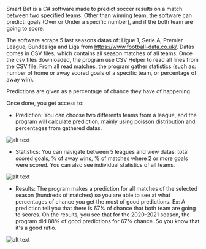 Smart Bet is a C# software made to predict soccer results on a match between two specified teams. Other than winning team, the software can predict: goals (Over or Under a specific number), and if the both team are going to score.

The software scraps 5 last seasons datas of: Ligue 1, Serie A, Premier League, Bundesliga and Liga from https://www.football-data.co.uk/. Datas comes in CSV files, which contains all season matches of all teams.
Once the csv files downloaded, the program use CSV Helper to read all lines from the CSV file. From all read matches, the program gather statistics (such as: number of home or away scored goals of a specific team, or percentage of away win).

Predictions are given as a percentage of chance they have of happening.

Once done, you get access to:

- Prediction: You can choose two differents teams from a league, and the program will calculate prediction, mainly using poisson distribution and percentages from gathered datas.

![alt text](https://i.imgur.com/59WIgcY.png)

- Statistics: You can navigate between 5 leagues and view datas: total scored goals, % of away wins, % of matches where 2 or more goals were scored. You can also see individual statistics of all teams.

![alt text](https://i.imgur.com/356Q8bl.png)

- Results: The program makes a prediction for all matches of the selected season (hundreds of matches) so you are able to see at what percentages of chance you get the most of good predictions.
           Ex: A prediction tell you that there is 67% of chance that both team are going to scores.
           On the results, you see that for the 2020-2021 season, the program did 88% of good predictions for 67% chance. So you know that it's a good ratio.
           
![alt text](https://i.imgur.com/EddFl0I.png)
